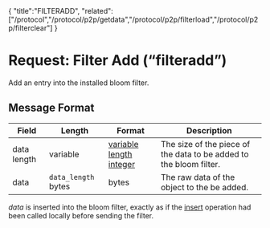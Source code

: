 <div class="cwikmeta">{
"title":"FILTERADD",
"related":["/protocol","/protocol/p2p/getdata","/protocol/p2p/filterload","/protocol/p2p/filterclear"]
}</div>

# Request: Filter Add (“filteradd”)

Add an entry into the installed bloom filter.

## Message Format

| Field | Length | Format | Description |
|--|--|--|--|
| data length | variable | [variable length integer](/protocol/formats/variable-length-integer) | The size of the piece of the data to be added to the bloom filter. |
| data | `data_length` bytes | bytes | The raw data of the object to the be added. |

*data* is inserted into the bloom filter, exactly as if the [insert](https://github.com/BitcoinUnlimited/BitcoinUnlimited/blob/eb264e627e231f7219e60eef41b4e37cc52d6d9d/src/bloom.cpp#L116) operation had been called locally before sending the filter.